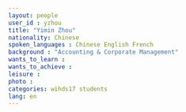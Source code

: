 ```yaml
---
layout: people
user_id : yzhou
title: "Yimin Zhou"
nationality: Chinese
spoken_languages : Chinese English French
background : "Accounting & Corporate Management"
wants_to_learn :
wants_to_achieve :
leisure :
photo :
categories: wihds17 students
lang: en
---
```

